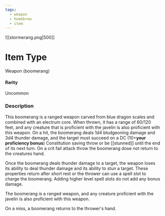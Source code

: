 ```yaml
---
tags:
  - weapon
  - homebrew
  - item
---
```

![[stormerang.png|500]]
# Item Type
Weapon (boomerang)

#### Rarity
Uncommon

### Description
This boomerang is a ranged weapon carved from blue dragon scales and combined with an electrum core. When thrown, it has a range of 60/120 feet, and any creature that is proficient with the javelin is also proficient with this weapon. On a hit, the boomerang deals 1d4 bludgeoning damage and 3d4 thunder damage, and the target must succeed on a DC (10+**your proficiency bonus**) Constitution saving throw or be [[stunned]] until the end of its next turn. On a crit fail attack throw the boomerang dose not return to the creatures hand. 

Once the boomerang deals thunder damage to a target, the weapon loses its ability to deal thunder damage and its ability to stun a target. These properties return after short rest or the thrower can use a spell slot to charge the boomerang. Adding higher level spell slots do not add any bonus damage. 

The boomerang is a ranged weapon, and any creature proficient with the javelin is also proficient with this weapon.

On a miss, a boomerang returns to the thrower's hand.

